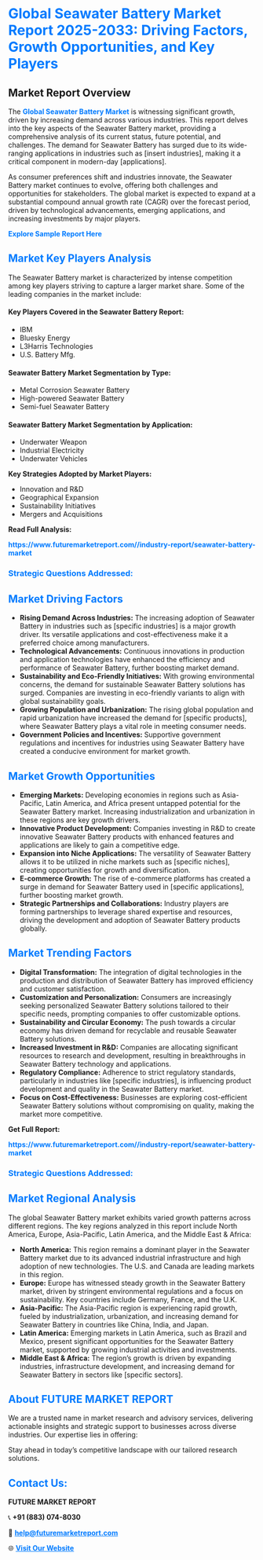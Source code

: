 <h1 style="color: #007BFF;">Global Seawater Battery Market Report 2025-2033: Driving Factors, Growth Opportunities, and Key Players</h1>

<section id="overview">
<h2>Market Report Overview</h2>
<p>The <a href="https://www.futuremarketreport.com//industry-report/seawater-battery-market" style="color: #007BFF; text-decoration: none;"><strong>Global Seawater Battery Market</strong></a> is witnessing significant growth, driven by increasing demand across various industries. This report delves into the key aspects of the Seawater Battery market, providing a comprehensive analysis of its current status, future potential, and challenges. The demand for Seawater Battery has surged due to its wide-ranging applications in industries such as [insert industries], making it a critical component in modern-day [applications].</p>
<p>As consumer preferences shift and industries innovate, the Seawater Battery market continues to evolve, offering both challenges and opportunities for stakeholders. The global market is expected to expand at a substantial compound annual growth rate (CAGR) over the forecast period, driven by technological advancements, emerging applications, and increasing investments by major players.</p>
</section>

<section id="overview">
<p><a href="https://www.futuremarketreport.com//request-sample/reportId=50269" style="color: #007BFF; text-decoration: none;"><strong>Explore Sample Report Here</strong></a></p>
</section>

<section id="key-players">
<h2 style="color: #007BFF;">Market Key Players Analysis</h2>
<p>The Seawater Battery market is characterized by intense competition among key players striving to capture a larger market share. Some of the leading companies in the market include:</p>
<h4>Key Players Covered in the Seawater Battery Report:</h4>
<ul><li>IBM</li><li>Bluesky Energy</li><li>L3Harris Technologies</li><li>U.S. Battery Mfg.</li></ul>
<h4>Seawater Battery Market Segmentation by Type:</h4>
<ul><li>Metal Corrosion Seawater Battery</li><li>High-powered Seawater Battery</li><li>Semi-fuel Seawater Battery</li></ul>

<h4>Seawater Battery Market Segmentation by Application:</h4>
<ul><li>Underwater Weapon</li><li>Industrial Electricity</li><li>Underwater Vehicles</li></ul>
<p><strong>Key Strategies Adopted by Market Players:</strong></p>
<ul>
<li>Innovation and R&D</li>
<li>Geographical Expansion</li>
<li>Sustainability Initiatives</li>
<li>Mergers and Acquisitions</li>
</ul>
</section>

<section>
<p><strong>Read Full Analysis: </strong></p><a href="https://www.futuremarketreport.com//industry-report/seawater-battery-market" style="color: #007BFF; text-decoration: none;"><strong>https://www.futuremarketreport.com//industry-report/seawater-battery-market</strong></a>
<h3 style="color: #007BFF;">Strategic Questions Addressed:</h3>
</section>

<section id="driving-factors">
<h2 style="color: #007BFF;">Market Driving Factors</h2>
<ul>
<li><strong>Rising Demand Across Industries:</strong> The increasing adoption of Seawater Battery in industries such as [specific industries] is a major growth driver. Its versatile applications and cost-effectiveness make it a preferred choice among manufacturers.</li>
<li><strong>Technological Advancements:</strong> Continuous innovations in production and application technologies have enhanced the efficiency and performance of Seawater Battery, further boosting market demand.</li>
<li><strong>Sustainability and Eco-Friendly Initiatives:</strong> With growing environmental concerns, the demand for sustainable Seawater Battery solutions has surged. Companies are investing in eco-friendly variants to align with global sustainability goals.</li>
<li><strong>Growing Population and Urbanization:</strong> The rising global population and rapid urbanization have increased the demand for [specific products], where Seawater Battery plays a vital role in meeting consumer needs.</li>
<li><strong>Government Policies and Incentives:</strong> Supportive government regulations and incentives for industries using Seawater Battery have created a conducive environment for market growth.</li>
</ul>
</section>

<section id="growth-opportunities">
<h2 style="color: #007BFF;">Market Growth Opportunities</h2>
<ul>
<li><strong>Emerging Markets:</strong> Developing economies in regions such as Asia-Pacific, Latin America, and Africa present untapped potential for the Seawater Battery market. Increasing industrialization and urbanization in these regions are key growth drivers.</li>
<li><strong>Innovative Product Development:</strong> Companies investing in R&D to create innovative Seawater Battery products with enhanced features and applications are likely to gain a competitive edge.</li>
<li><strong>Expansion into Niche Applications:</strong> The versatility of Seawater Battery allows it to be utilized in niche markets such as [specific niches], creating opportunities for growth and diversification.</li>
<li><strong>E-commerce Growth:</strong> The rise of e-commerce platforms has created a surge in demand for Seawater Battery used in [specific applications], further boosting market growth.</li>
<li><strong>Strategic Partnerships and Collaborations:</strong> Industry players are forming partnerships to leverage shared expertise and resources, driving the development and adoption of Seawater Battery products globally.</li>
</ul>
</section>

<section id="trending-factors">
<h2 style="color: #007BFF;">Market Trending Factors</h2>
<ul>
<li><strong>Digital Transformation:</strong> The integration of digital technologies in the production and distribution of Seawater Battery has improved efficiency and customer satisfaction.</li>
<li><strong>Customization and Personalization:</strong> Consumers are increasingly seeking personalized Seawater Battery solutions tailored to their specific needs, prompting companies to offer customizable options.</li>
<li><strong>Sustainability and Circular Economy:</strong> The push towards a circular economy has driven demand for recyclable and reusable Seawater Battery solutions.</li>
<li><strong>Increased Investment in R&D:</strong> Companies are allocating significant resources to research and development, resulting in breakthroughs in Seawater Battery technology and applications.</li>
<li><strong>Regulatory Compliance:</strong> Adherence to strict regulatory standards, particularly in industries like [specific industries], is influencing product development and quality in the Seawater Battery market.</li>
<li><strong>Focus on Cost-Effectiveness:</strong> Businesses are exploring cost-efficient Seawater Battery solutions without compromising on quality, making the market more competitive.</li>
</ul>
</section>

<section>
<p><strong>Get Full Report: </strong></p><a href="https://www.futuremarketreport.com//industry-report/seawater-battery-market" style="color: #007BFF; text-decoration: none;"><strong>https://www.futuremarketreport.com//industry-report/seawater-battery-market</strong></a>
<h3 style="color: #007BFF;">Strategic Questions Addressed:</h3>
</section>


<section id="regional-analysis">
<h2 style="color: #007BFF;">Market Regional Analysis</h2>
<p>The global Seawater Battery market exhibits varied growth patterns across different regions. The key regions analyzed in this report include North America, Europe, Asia-Pacific, Latin America, and the Middle East & Africa:</p>
<ul>
<li><strong>North America:</strong> This region remains a dominant player in the Seawater Battery market due to its advanced industrial infrastructure and high adoption of new technologies. The U.S. and Canada are leading markets in this region.</li>
<li><strong>Europe:</strong> Europe has witnessed steady growth in the Seawater Battery market, driven by stringent environmental regulations and a focus on sustainability. Key countries include Germany, France, and the U.K.</li>
<li><strong>Asia-Pacific:</strong> The Asia-Pacific region is experiencing rapid growth, fueled by industrialization, urbanization, and increasing demand for Seawater Battery in countries like China, India, and Japan.</li>
<li><strong>Latin America:</strong> Emerging markets in Latin America, such as Brazil and Mexico, present significant opportunities for the Seawater Battery market, supported by growing industrial activities and investments.</li>
<li><strong>Middle East & Africa:</strong> The region’s growth is driven by expanding industries, infrastructure development, and increasing demand for Seawater Battery in sectors like [specific sectors].</li>
</ul>
</section>

<footer>
<h2 style="color: #007BFF;">About FUTURE MARKET REPORT</h2>
<p>We are a trusted name in market research and advisory services, delivering actionable insights and strategic support to businesses across diverse industries. Our expertise lies in offering:</p>

<p>Stay ahead in today’s competitive landscape with our tailored research solutions.</p>

<h2 style="color: #007BFF;">Contact Us:</h2>
<p><strong>FUTURE MARKET REPORT</strong></p>
<p>📞 <strong>+91 (883) 074-8030</strong></p>
<p>📧 <strong><a href="mailto:help@futuremarketreport.com" style="color: #007BFF;">help@futuremarketreport.com</a></strong></p>
<p>🌐 <strong><a href="https://www.futuremarketreport.com/" style="color: #007BFF;">Visit Our Website</a></strong></p>
</footer>